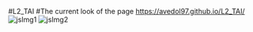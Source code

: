 #L2_TAI
#The current look of the page
https://avedol97.github.io/L2_TAI/
![jsImg1](https://user-images.githubusercontent.com/65248442/110684267-3a409a80-81dd-11eb-8c85-34a74f3f4f2a.png)
![jsImg2](https://user-images.githubusercontent.com/65248442/110684280-3d3b8b00-81dd-11eb-86e7-20f37e592f99.png)

